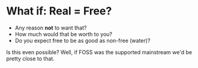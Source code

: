 
# What if: Real = Free?

  * Any reason <strong>not</strong> to want that?
  * How much would that be worth to you?
  * Do you expect free to be as good as non-free (water)?

<aside class="notes">
    Is this even possible?
    Well, if FOSS was the supported mainstream we'd be pretty close to that.
</aside>

